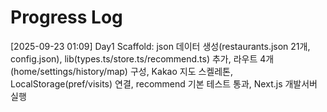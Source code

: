 # Progress Log

[2025-09-23 01:09] Day1 Scaffold: json 데이터 생성(restaurants.json 21개, config.json), lib(types.ts/store.ts/recommend.ts) 추가, 라우트 4개(home/settings/history/map) 구성, Kakao 지도 스켈레톤, LocalStorage(pref/visits) 연결, recommend 기본 테스트 통과, Next.js 개발서버 실행